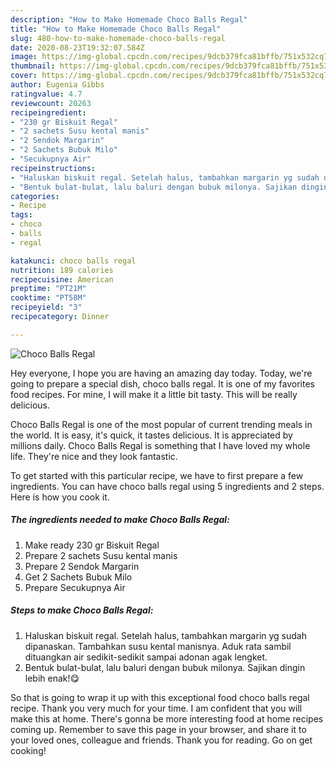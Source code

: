 ```yaml
---
description: "How to Make Homemade Choco Balls Regal"
title: "How to Make Homemade Choco Balls Regal"
slug: 480-how-to-make-homemade-choco-balls-regal
date: 2020-08-23T19:32:07.584Z
image: https://img-global.cpcdn.com/recipes/9dcb379fca81bffb/751x532cq70/choco-balls-regal-foto-resep-utama.jpg
thumbnail: https://img-global.cpcdn.com/recipes/9dcb379fca81bffb/751x532cq70/choco-balls-regal-foto-resep-utama.jpg
cover: https://img-global.cpcdn.com/recipes/9dcb379fca81bffb/751x532cq70/choco-balls-regal-foto-resep-utama.jpg
author: Eugenia Gibbs
ratingvalue: 4.7
reviewcount: 20263
recipeingredient:
- "230 gr Biskuit Regal"
- "2 sachets Susu kental manis"
- "2 Sendok Margarin"
- "2 Sachets Bubuk Milo"
- "Secukupnya Air"
recipeinstructions:
- "Haluskan biskuit regal. Setelah halus, tambahkan margarin yg sudah dipanaskan. Tambahkan susu kental manisnya. Aduk rata sambil dituangkan air sedikit-sedikit sampai adonan agak lengket."
- "Bentuk bulat-bulat, lalu baluri dengan bubuk milonya. Sajikan dingin lebih enak!😋"
categories:
- Recipe
tags:
- choco
- balls
- regal

katakunci: choco balls regal 
nutrition: 189 calories
recipecuisine: American
preptime: "PT21M"
cooktime: "PT58M"
recipeyield: "3"
recipecategory: Dinner

---
```



![Choco Balls Regal](https://img-global.cpcdn.com/recipes/9dcb379fca81bffb/751x532cq70/choco-balls-regal-foto-resep-utama.jpg)

Hey everyone, I hope you are having an amazing day today. Today, we're going to prepare a special dish, choco balls regal. It is one of my favorites food recipes. For mine, I will make it a little bit tasty. This will be really delicious.

Choco Balls Regal is one of the most popular of current trending meals in the world. It is easy, it's quick, it tastes delicious. It is appreciated by millions daily. Choco Balls Regal is something that I have loved my whole life. They're nice and they look fantastic.




To get started with this particular recipe, we have to first prepare a few ingredients. You can have choco balls regal using 5 ingredients and 2 steps. Here is how you cook it.

<!--inarticleads1-->

##### The ingredients needed to make Choco Balls Regal:

1. Make ready 230 gr Biskuit Regal
1. Prepare 2 sachets Susu kental manis
1. Prepare 2 Sendok Margarin
1. Get 2 Sachets Bubuk Milo
1. Prepare Secukupnya Air




<!--inarticleads2-->

##### Steps to make Choco Balls Regal:

1. Haluskan biskuit regal. Setelah halus, tambahkan margarin yg sudah dipanaskan. Tambahkan susu kental manisnya. Aduk rata sambil dituangkan air sedikit-sedikit sampai adonan agak lengket.
1. Bentuk bulat-bulat, lalu baluri dengan bubuk milonya. Sajikan dingin lebih enak!😋




So that is going to wrap it up with this exceptional food choco balls regal recipe. Thank you very much for your time. I am confident that you will make this at home. There's gonna be more interesting food at home recipes coming up. Remember to save this page in your browser, and share it to your loved ones, colleague and friends. Thank you for reading. Go on get cooking!
